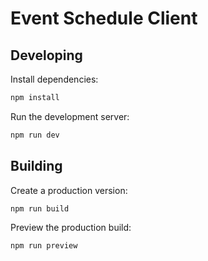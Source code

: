 # Event Schedule Client

## Developing

Install dependencies:

```bash
npm install
```

Run the development server:

```bash
npm run dev
```

## Building

Create a production version:

```bash
npm run build
```

Preview the production build:

```bash
npm run preview
```
